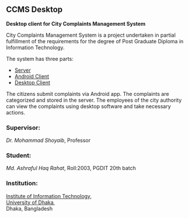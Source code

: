 ## CCMS Desktop  
**Desktop client for City Complaints Management System**
  
City Complaints Management System is a project undertaken in partial fulfillment of the requirements for the degree of Post Graduate Diploma in Information Technology.  
  
The system has three parts:
- [Server](https://github.com/MAHRahat/CCMS-Server)  
- [Android Client](https://github.com/MAHRahat/CCMS-Android)  
- [Desktop Client](https://github.com/MAHRahat/CCMS-Desktop)  
  
The citizens submit complaints via Android app. The complaints are categorized and stored in the server. The employees of the city authority can view the complaints using desktop software and take necessary actions.  
  
### Supervisor:
*Dr. Mohammad Shoyaib*, Professor  
  
### Student:
*Md. Ashraful Haq Rahat*, Roll:2003, PGDIT 20th batch  

### Institution:
[Institute of Information Technology](http://www.iit.du.ac.bd/),  
[University of Dhaka](https://du.ac.bd/),  
Dhaka, Bangladesh  
  

